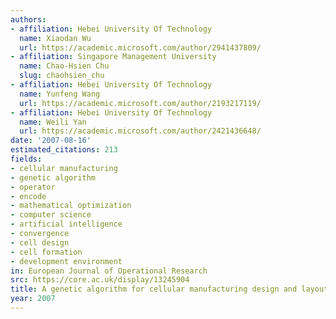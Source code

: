 ```yaml
---
authors:
- affiliation: Hebei University Of Technology
  name: Xiaodan Wu
  url: https://academic.microsoft.com/author/2941437809/
- affiliation: Singapore Management University
  name: Chao-Hsien Chu
  slug: chaohsien_chu
- affiliation: Hebei University Of Technology
  name: Yunfeng Wang
  url: https://academic.microsoft.com/author/2193217119/
- affiliation: Hebei University Of Technology
  name: Weili Yan
  url: https://academic.microsoft.com/author/2421436648/
date: '2007-08-16'
estimated_citations: 213
fields:
- cellular manufacturing
- genetic algorithm
- operator
- encode
- mathematical optimization
- computer science
- artificial intelligence
- convergence
- cell design
- cell formation
- development environment
in: European Journal of Operational Research
src: https://core.ac.uk/display/13245904
title: A genetic algorithm for cellular manufacturing design and layout
year: 2007
---
```


